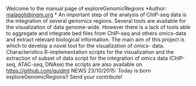 Welcome to the manual page of exploreGenomicRegions
*Author: malagoli@ingm.org *
An important step of the analysis of ChIP-seq data is the integration of several genomics regions. Several tools are available for the visualization of data genome-wide. However there is a lack of tools able to aggregate and integrate bed files from ChIP-seq and others omics-data and extract relevant biological information. The main aim of this project is which to develop a novel tool for the visualization of omics- data.
Characteristics
R-implementation
scripts for the visualization and the extraction of subset of data
script for the integration of omics data (ChIP-seq, ATAC-seq, DNAse)
the scripts are also available on https://github.com/guidmt
NEWS
23/10/2015: Today is born exploreGenomicRegions!! Send your contribute!
